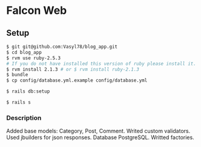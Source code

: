 # Falcon Web

## Setup
```sh
$ git git@github.com:Vasyl78/blog_app.git
$ cd blog_app
$ rvm use ruby-2.5.3
# If you do not have installed this version of ruby please install it.
$ rvm install 2.1.3 # or $ rvm install ruby-2.1.3
$ bundle
$ cp config/database.yml.example config/database.yml
```
```sh
$ rails db:setup
```
```sh
$ rails s
```

### Description
Added base models: Category, Post, Comment.
Writed custom validators.
Used jbuilders for json responses.
Database PostgreSQL.
Writted factories.
